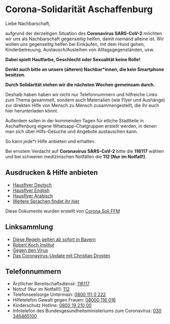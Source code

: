 # Corona-Solidarität Aschaffenburg

Liebe Nachbarschaft,

aufgrund der derzeitigen Situation des **Coronavirus SARS-CoV-2** möchten wir uns als Nachbarschaft gegenseitig helfen, damit niemand alleine ist. Wir wollen uns gegenseitig helfen bei Einkäufen, mit dem Hund gehen, Kinderbetreuung, Austausch/Ausleihen von Alltagsgegenständen, usw.

**Dabei spielt Hautfarbe, Geschlecht oder Sexualität keine Rolle!**

**Denkt auch bitte an unsere (älteren) Nachbar*innen, die kein Smartphone besitzen.**

**Durch Solidarität stehen wir die nächsten Wochen gemeinsam durch.**

Deshalb haben haben wir nicht nur Telefonnummern und hilfreiche Links zum Thema gesammelt, sondern auch Materialien (wie Flyer und Aushänge) zur direkten Hilfe von Mensch zu Mensch zusammengestellt, die ihr euch hier herunterladen könnt. 

Außerdem sollen in der kommenden Tagen für etliche Stadtteile in Aschaffenburg eigene Whatsapp-Chatgruppen erstellt werden, in denen man sich über Hilfs-Gesuche und Angebote austauschen kann.

So kann jede*r Hilfe anbieten und erhalten.

Bei ernstem Verdacht auf **Coronavirus SARS-CoV-2** bitte die **116117** wählen und bei schweren medizinischen Notfällen die **112 (Nur im Notfall!)**.

## Ausdrucken & Hilfe anbieten ##

- [Hausflyer Deutsch](/docs/Hausflyer_Deutsch.pdf)
- [Hausflyer English](/docs/Hausflyer_English.pdf)
- [Hausflyer Arabisch](/docs/Hausflyer_Arabisch.pdf)
- [Weitere Sprachen findet ihr hier](https://cloud.systemli.org/s/7ApsRwdk2F5Lrak)

Diese Dokumente wurden erstellt von [Corona Soli FFM](https://www.corona-soli-ffm.org/)

## Linksammlung ##

- [Diese Regeln gelten ab sofort in Bayern](https://www.br.de/nachrichten/bayern/katastrophenfall-in-bayern-diese-regeln-gelten-ab-sofort,RtNxMZq)
- [Robert Koch Institut](https://www.rki.de/DE/Home/homepage_node.html)
- [Gegen den Virus](https://gegen-den-virus.de/)
- [Das Coronavirus-Update mit Christian Drosten](https://www.ndr.de/nachrichten/info/podcast4684.html)

## Telefonnummern ##

- Ärztlicher Bereitschaftsdienst: [116117](tel:116117)
- Notruf (Nur im Notfall!): [112](tel:112)
- Telefonseelsorge Untermain: [0800 111 0 222](tel:08001110222)
- Hilfetelefon Gewalt gegen Frauen: [08000 116 016](tel:08000116016)
- Kinderschutz Hotline: [0800 19 210 00](tel:08001921000)
- Infotelefon des Bundesgesundheitsministeriums zum Coronavirus: [030 346465100](tel:030346465100)
